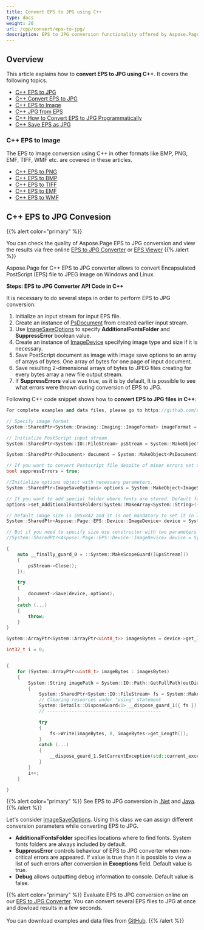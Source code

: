 ```yaml
---
title: Convert EPS to JPG using C++
type: docs
weight: 20
url: /cpp/convert/eps-to-jpg/
description: EPS to JPG conversion functionality offered by Aspose.Page API solution for C++ is explained and illustrated with the code snippets here.
---
```


## Overview

This article explains how to **convert EPS to JPG using C++**. It covers the following topics.

- [C++ EPS to JPG](#cpp-eps-to-jpg)
- [C++ Convert EPS to JPG](#cpp-eps-to-jpg)
- [C++ EPS to Image](#cpp-eps-to-image)
- [C++ JPG from EPS](#cpp-eps-to-jpg)
- [C++ How to Convert EPS to JPG Programmatically](#cpp-eps-to-jpg)
- [C++ Save EPS as JPG](#cpp-eps-to-jpg)

<a name="cpp-eps-to-image"><h3>C++ EPS to Image</h3></a>

The EPS to Image conversion using C++ in other formats like BMP, PNG, EMF, TIFF, WMF etc. are covered in these articles.

- [C++ EPS to PNG](https://docs.aspose.com/page/cpp/convert/eps-to-png/)
- [C++ EPS to BMP](https://docs.aspose.com/page/cpp/convert/eps-to-bmp/)
- [C++ EPS to TIFF](https://docs.aspose.com/page/cpp/convert/eps-to-tiff/)
- [C++ EPS to EMF](https://docs.aspose.com/page/cpp/convert/eps-to-emf/)
- [C++ EPS to WMF](https://docs.aspose.com/page/cpp/convert/eps-to-wmf/)

## C++ EPS to JPG Convesion

{{% alert color="primary" %}} 

You can check the quality of Aspose.Page EPS to JPG conversion and view the results via free online <a nofollow href="https://products.aspose.app/page/conversion/eps-to-jpg">EPS to JPG Converter</a>
or <a nofollow href="https://products.aspose.app/page/viewer/eps">EPS Viewer</a> {{% /alert %}}

Aspose.Page for C++ EPS to JPG converter allows to convert Encapsulated PostScript (EPS) file to JPEG image on Windows and Linux.

<a name="cpp-eps-to-jpg"><strong>Steps: EPS to JPG Converter API Code in C++</strong></a>

It is necessary to do several steps in order to perform EPS to JPG conversion:

1. Initialize an input stream for input EPS file.
2. Create an instance of [PsDocument](https://reference.aspose.com/page/cpp/class/aspose.page.e_p_s.ps_document) from created earlier input stream.
4. Use [ImageSaveOptions](https://reference.aspose.com/page/cpp/class/aspose.page.e_p_s.device.image_save_options) to specify **AdditionalFontsFolder** and **SuppressError** boolean value.
5. Create an instance of [ImageDevice](https://reference.aspose.com/page/cpp/class/aspose.page.e_p_s.device.image_device) specifying image type and size if it is necessary.
6. Save PostScript document as image with image save options to an array of arrays of bytes. One array of bytes for one page of input document.
7. Save resulting 2-dimensional arrays of bytes to JPEG files creating for every bytes array a new file output stream.
8. If **SuppressErrors** value was true, as it is by default, It is possible to see what errors were thrown during conversion of EPS to JPG.

Following C++ code snippet shows how to **convert EPS to JPG files in C++**:

```C++
For complete examples and data files, please go to https://github.com/aspose-page/Aspose.Page-for-C

// Specify image format
System::SharedPtr<System::Drawing::Imaging::ImageFormat> imageFormat = System::Drawing::Imaging::ImageFormat::get_Jpeg();

// Initialize PostScript input stream
System::SharedPtr<System::IO::FileStream> psStream = System::MakeObject<System::IO::FileStream>(dataDir() + u"inputForImage.eps", System::IO::FileMode::Open, System::IO::FileAccess::Read);

System::SharedPtr<PsDocument> document = System::MakeObject<PsDocument>(psStream);

// If you want to convert Postscript file despite of minor errors set this flag
bool suppressErrors = true;

//Initialize options object with necessary parameters.
System::SharedPtr<ImageSaveOptions> options = System::MakeObject<ImageSaveOptions>(suppressErrors);

// If you want to add special folder where fonts are stored. Default fonts folder in OS is always included.
options->set_AdditionalFontsFolders(System::MakeArray<System::String>({ u"{FONT_FOLDER}" }));

// Default image size is 595x842 and it is not mandatory to set it in ImageDevice
System::SharedPtr<Aspose::Page::EPS::Device::ImageDevice> device = System::MakeObject<Aspose::Page::EPS::Device::ImageDevice>(imageFormat);

// But if you need to specify size use constructor with two parameters
//System::SharedPtr<Aspose::Page::EPS::Device::ImageDevice> device = System::MakeObject<Aspose::Page::EPS::Device::ImageDevice>(System::MakeObject<System::Drawing::Size>(595,842), imageFormat);

{
	auto __finally_guard_0 = ::System::MakeScopeGuard([&psStream]()
	{
		psStream->Close();
	});

	try
	{
		document->Save(device, options);
	}
	catch (...)
	{
		throw;
	}
}

System::ArrayPtr<System::ArrayPtr<uint8_t>> imagesBytes = device->get_ImagesBytes();

int32_t i = 0;


{
	for (System::ArrayPtr<uint8_t> imageBytes : imagesBytes)
	{
		System::String imagePath = System::IO::Path::GetFullPath(outDir() + System::String(u"out_image") + System::Convert::ToString(i) + u"." + System::ObjectExt::ToString(imageFormat).ToLower());
		{
			System::SharedPtr<System::IO::FileStream> fs = System::MakeObject<System::IO::FileStream>(imagePath, System::IO::FileMode::Create, System::IO::FileAccess::Write);
			// Clearing resources under 'using' statement
			System::Details::DisposeGuard<1> __dispose_guard_1({ fs });
			// ------------------------------------------

			try
			{
				fs->Write(imageBytes, 0, imageBytes->get_Length());
			}
			catch (...)
			{
				__dispose_guard_1.SetCurrentException(std::current_exception());
			}
		}
		i++;
	}

}
```
{{% alert color="primary" %}}
See EPS to JPG conversion in [.Net](/page/net/convert/eps-to-jpg/) and [Java](/page/java/convert/eps-to-jpg/).
{{% /alert %}}

Let's consider [ImageSaveOptions](https://reference.aspose.com/page/cpp/class/aspose.page.e_p_s.device.image_save_options). Using this class we can assign different conversion parameters while converting EPS to JPG.
<br>
- **AdditionalFontsFolder** specifies locations where to find fonts. System fonts folders are always included by default.
- **SuppressError** controls behaviour of EPS to JPG converter when non-critical errors are appeared. If value is true than it is possible to view a list of such errors after conversion in **Exceptions** field. Default value is true.
- **Debug** allows outputting debug information to console. Default value is false.

{{% alert color="primary" %}}
Evaluate EPS to JPG conversion online on our <a nofollow href="https://products.aspose.app/page/conversion/eps-to-jpg">EPS to JPG Converter</a>. You can convert several EPS files to JPG at once and dowload results in a few seconds.
<br>
<br>
You can download examples and data files from [GitHub](https://github.com/aspose-page/Aspose.Page-for-C). {{% /alert %}} 
